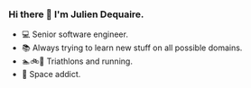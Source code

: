 ### Hi there 👋 I'm Julien Dequaire.

- :computer: Senior software engineer.
- :books: Always trying to learn new stuff on all possible domains.
- 🏊🚲🏃 Triathlons and running.
- 🔭 Space addict.
